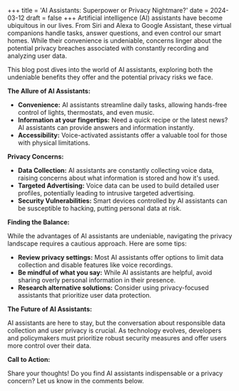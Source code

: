 +++
title = 'AI Assistants: Superpower or Privacy Nightmare?'
date = 2024-03-12
draft = false
+++
Artificial intelligence (AI) assistants have become ubiquitous in our lives. From Siri and Alexa to Google Assistant, these virtual companions handle tasks, answer questions, and even control our smart homes. While their convenience is undeniable, concerns linger about the potential privacy breaches associated with constantly recording and analyzing user data.

This blog post dives into the world of AI assistants, exploring both the undeniable benefits they offer and the potential privacy risks we face. 

**The Allure of AI Assistants:**

* **Convenience:**  AI assistants streamline daily tasks, allowing hands-free control of lights, thermostats, and even music. 
* **Information at your fingertips:**  Need a quick recipe or the latest news?  AI assistants can provide answers and information instantly.
* **Accessibility:**  Voice-activated assistants offer a valuable tool for those with physical limitations. 

**Privacy Concerns:**

* **Data Collection:**  AI assistants are constantly collecting voice data, raising concerns about what information is stored and how it's used.
* **Targeted Advertising:**  Voice data can be used to build detailed user profiles, potentially leading to intrusive targeted advertising.
* **Security Vulnerabilities:**  Smart devices controlled by AI assistants can be susceptible to hacking, putting personal data at risk.

**Finding the Balance:**

While the advantages of AI assistants are undeniable, navigating the privacy landscape requires a cautious approach. Here are some tips:

* **Review privacy settings:**  Most AI assistants offer options to limit data collection and disable features like voice recordings.
* **Be mindful of what you say:**  While AI assistants are helpful, avoid sharing overly personal information in their presence.
* **Research alternative solutions:**  Consider using privacy-focused assistants that prioritize user data protection.

**The Future of AI Assistants:**

AI assistants are here to stay, but the conversation about responsible data collection and user privacy is crucial. As technology evolves, developers and policymakers must prioritize robust security measures and offer users more control over their data. 

**Call to Action:**

Share your thoughts!  Do you find AI assistants indispensable or a privacy concern? Let us know in the comments below.

